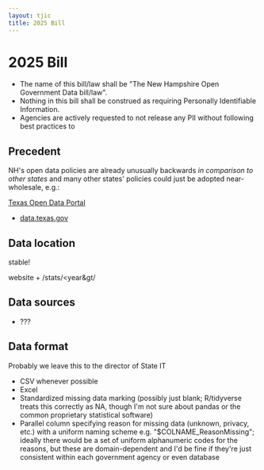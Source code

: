 ```yaml
---
layout: tjic
title: 2025 Bill
---
```


# 2025 Bill


- The name of this bill/law shall be "The New Hampshire Open Government Data bill/law".
- Nothing in this bill shall be construed as requiring Personally Identifiable Information.
- Agencies are actively requested to not release any PII without following best practices to

## Precedent

NH's open data policies are already unusually backwards *in comparison to other states* and many other states' policies could just be adopted near-wholesale, e.g.:

[Texas Open Data Portal](https://dir.texas.gov/sites/default/files/Texas%20Open%20Data%20Portal%20Resource%20Guide.pdf)
- [data.texas.gov](https://data.texas.gov/)

## Data location

stable!

website +  /stats/&lt;year&gt/

## Data sources

- ???

## Data format

Probably we leave this to the director of State IT

- CSV whenever possible
- Excel
- Standardized missing data marking (possibly just blank; R/tidyverse treats this correctly as NA, though I'm not sure about pandas or the common proprietary statistical software)
- Parallel column specifying reason for missing data (unknown, privacy, etc.) with a uniform naming scheme e.g. "$COLNAME_ReasonMissing"; ideally there would be a set of uniform alphanumeric codes for the reasons, but these are domain-dependent and I'd be fine if they're just consistent within each government agency or even database